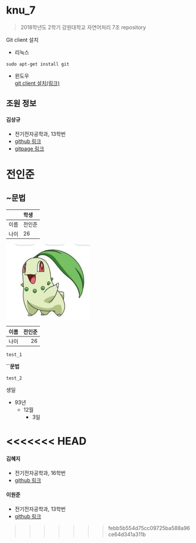 # knu_7
> 2018학년도 2학기 강원대학교 자연어처리 7조 repository

Git client 설치
 - 리눅스  
 ```
 sudo apt-get install git
 ```  
 - 윈도우  
 [git client 설치(링크)](https://git-scm.com/download/win)  



## 조원 정보
#### 김상규  
 -  전기전자공학과, 13학번
 - [github 링크](https://github.com/anroniogi)
 - [gitpage 링크](https://anroniogi.github.io)  


# 전인준
## ~문법

||학생|
|:--|:--|
|이름|전인준|
|나이|26|

![test](test.png)

| 이름 | 전인준 |
|:-------|-------:|
|   나이    |  26    |   

~~~
test_1
~~~

**``문법**
```
test_2
```

생일
- 93년
  - 12월
      - 3일


<<<<<<< HEAD
=======

#### 김혜지
 -  전기전자공학과, 16학번
 - [github 링크](https://github.com/hengzizng)

#### 이원준
 - 전기전자공학과, 13학번
 - [github 링크](https://github.com/ab3774)
>>>>>>> febb5b554d75cc09725ba588a96ce64d341a311b
